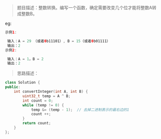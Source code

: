 > 题目描述：整数转换。编写一个函数，确定需要改变几个位才能将整数A转成整数B。
>

eg:

```java
示例1:

 输入：A = 29 （或者0b11101）, B = 15（或者0b01111）
 输出：2
示例2:

 输入：A = 1，B = 2
 输出：2
```

> 思路描述：
>

```C++
class Solution {
public:
    int convertInteger(int A, int B) {
        uint32_t temp = A ^ B;
        int count = 0;
        while (temp != 0) {
            temp &= (temp - 1);  // 去掉二进制表示的最右边的1
            count ++;
        }
        return count;
    }
};
```

